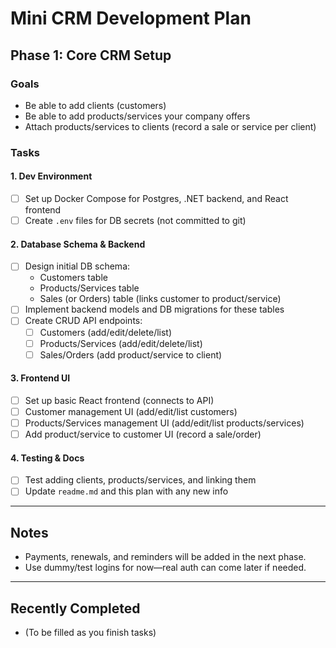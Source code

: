 # Mini CRM Development Plan

## Phase 1: Core CRM Setup

### Goals
- Be able to add clients (customers)
- Be able to add products/services your company offers
- Attach products/services to clients (record a sale or service per client)

### Tasks

#### 1. Dev Environment
- [ ] Set up Docker Compose for Postgres, .NET backend, and React frontend
- [ ] Create `.env` files for DB secrets (not committed to git)

#### 2. Database Schema & Backend
- [ ] Design initial DB schema:
    - Customers table
    - Products/Services table
    - Sales (or Orders) table (links customer to product/service)
- [ ] Implement backend models and DB migrations for these tables
- [ ] Create CRUD API endpoints:
    - [ ] Customers (add/edit/delete/list)
    - [ ] Products/Services (add/edit/delete/list)
    - [ ] Sales/Orders (add product/service to client)

#### 3. Frontend UI
- [ ] Set up basic React frontend (connects to API)
- [ ] Customer management UI (add/edit/list customers)
- [ ] Products/Services management UI (add/edit/list products/services)
- [ ] Add product/service to customer UI (record a sale/order)

#### 4. Testing & Docs
- [ ] Test adding clients, products/services, and linking them
- [ ] Update `readme.md` and this plan with any new info

---

## Notes

- Payments, renewals, and reminders will be added in the next phase.
- Use dummy/test logins for now—real auth can come later if needed.

---

## Recently Completed

- (To be filled as you finish tasks)